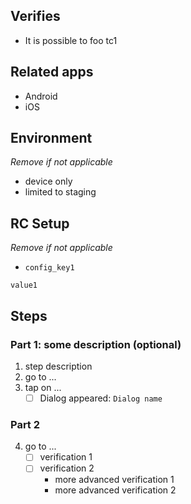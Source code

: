 ## Verifies
- It is possible to foo tc1


## Related apps
- Android
- iOS

## Environment
_Remove if not applicable_
- device only
- limited to staging

## RC Setup
_Remove if not applicable_
- `config_key1`
```
value1
```

## Steps
### Part 1: some description (optional)
1. step description
2. go to ...
3. tap on ...
    - [ ] Dialog appeared: `Dialog name`

### Part 2
4. go to ...
    - [ ] verification 1
    - [ ] verification 2
       - more advanced verification 1
       - more advanced verification 2
